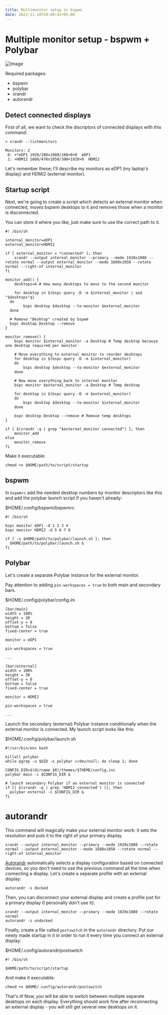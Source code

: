 ```yaml
---
title: Multimonitor setup in bspwm
date: 2022-11-10T19:49:41+05:00
---
```


# Multiple monitor setup - bspwm + Polybar

![Image](/Multiple-Monitor-Setup-bspwm-+-Polybar/IMG_0120.PNG)

Required packages:
* bspwm
* polybar
* xrandr
* autorandr

## Detect connected displays
First of all, we want to check the discriptors of connected displays with this command:

```shell
> xrandr --listmonitors

Monitors: 2
 0: +*eDP1 1920/280x1080/160+0+0  eDP1
 1: +HDMI2 1680/470x1050/300+1920+0  HDMI2
```

Let's remember these; I'll describe my monitors as eDP1 (my laptop's display) and HDMI2 (external monitor).

## Startup script
Next, we're going to create a script which detects an external monitor when connected, moves bspwm desktops to it and removes those when a monitor is disconnected.

You can store it where you like, just make sure to use the correct path to it.

```shell
#! /bin/sh

internal_monitor=eDP1
external_monitor=HDMI2

if [ external_monitor = *connected* ]; then
    xrandr --output internal_monitor --primary --mode 1920x1080 --rotate normal --output external_monitor --mode 1680x1050 --rotate normal --right-of internal_monitor
fi

monitor_add() {
	desktops=4 # How many desktops to move to the second monitor

	for desktop in $(bspc query -D -m $internal_monitor | sed "$desktops"q)
  do
		bspc desktop $desktop --to-monitor $external_monitor
  done

  # Remove "Desktop" created by bspwm
  bspc desktop Desktop --remove
}

monitor_remove() {
	bspc monitor $internal_monitor -a Desktop # Temp desktop because one desktop required per monitor

	# Move everything to external monitor to reorder desktops
	for desktop in $(bspc query -D -m $internal_monitor)
	do
		bspc desktop $desktop --to-monitor $external_monitor
	done

	# Now move everything back to internal monitor
	bspc monitor $external_monitor -a Desktop # Temp desktop

	for desktop in $(bspc query -D -m $external_monitor)
	do
		bspc desktop $desktop --to-monitor $internal_monitor
	done

	bspc desktop Desktop --remove # Remove temp desktops
}

if [ $(xrandr -q | grep "$external_monitor connected") ]; then
    monitor_add
else
    monitor_remove
fi
```

Make it executable:

```shell
chmod +x $HOME/path/to/script/startup
```

## bspwm
In `bspwmrc` add the needed desktop numbers by monitor descriptors like this and add the polybar launch script if you haven't already:

$HOME/.config/bspwm/bspwmrc
```shell
#! /bin/sh

bspc monitor eDP1 -d 1 2 3 4 
bspc monitor HDMI2 -d 5 6 7 8

if [ -x $HOME/path/to/polybar/launch.sh ]; then
  $HOME/path/to/polybar/launch.sh &
fi
```

## Polybar

Let's create a separate Polybar instance for the external monitor.

Pay attention to adding `pin-workspaces = true` to both main and secondary bars. 

$HOME/.config/polybar/config.ini
```
[bar/main]
width = 100%
height = 30
offset-y = 0
bottom = false 
fixed-center = true

monitor = eDP1

pin-workspaces = true

...

[bar/external]
width = 100%
height = 30
offset-y = 0
bottom = false 
fixed-center = true

monitor = HDMI2

pin-workspaces = true

...

```
Launch the secondary (external) Polybar instance conditionally when the external monitor is connected. My launch script looks like this:

$HOME/.config/polybar/launch.sh
```shell
#!/usr/bin/env bash

killall polybar
while pgrep -u $UID -x polybar >/dev/null; do sleep 1; done

CONFIG_DIR=$(dirname $0)/themes/$THEME/config.ini
polybar main -c $CONFIG_DIR &

# launch secondary Polybar if an external monitor is connected
if [[ $(xrandr -q | grep 'HDMI2 connected') ]]; then
  polybar external -c $CONFIG_DIR &
fi
```

# autorandr

This command will magically make your external monitor work: it sets the resolution and puts it to the right of your primary display.

```shell
xrandr --output internal_monitor --primary --mode 1920x1080 --rotate normal --output external_monitor --mode 1680x1050 --rotate normal --right-of internal_monitor
```

[Autorandr](https://github.com/wertarbyte/autorandr) automatically selects a display configuration based on connected devices, so you don't need to use the previous command all the time when connecting a display. Let's create a separate profile with an external display:

```shell
autorandr -s docked
```
Then, you can disconnect your external display and create a profile just for a primary display (I personally don't use it):

```shell
xrandr --output internal_monitor --primary --mode 1920x1080 --rotate normal
autorandr -s undocked
```
Finally, create a file called `postswitch` in the `autorandr` directory. Put our newly made startup in it in order to run it every time you connect an external display:

$HOME/.config/autorandr/postswitch
```shell
#! /bin/sh

$HOME/path/to/script/startup
```

And make it executable:

`chmod +x $HOME/.config/autorandr/postswitch`

That's it! Now, you will be able to switch between multiple separate desktops on each display. Everything should work fine after reconnecting an external display - you will still get several new desktops on it.

